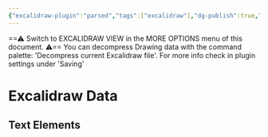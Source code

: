 ```yaml
---
{"excalidraw-plugin":"parsed","tags":["excalidraw"],"dg-publish":true,"permalink":"/math/excalidraw/lin-algebra-summary/","dgPassFrontmatter":true,"noteIcon":""}
---
```


==⚠  Switch to EXCALIDRAW VIEW in the MORE OPTIONS menu of this document. ⚠== You can decompress Drawing data with the command palette: 'Decompress current Excalidraw file'. For more info check in plugin settings under 'Saving'


# Excalidraw Data

## Text Elements

